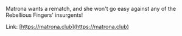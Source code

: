 Matrona wants a rematch, and she won't go easy against any of the Rebellious Fingers' insurgents!

Link: [https://matrona.club](https://matrona.club)
